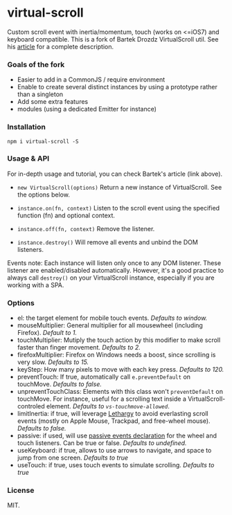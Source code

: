 virtual-scroll
=====

Custom scroll event with inertia/momentum, touch (works on <=iOS7) and keyboard compatible.
This is a fork of Bartek Drozdz VirtualScroll util. See his [article](http://www.everyday3d.com/blog/index.php/2014/08/18/smooth-scrolling-with-virtualscroll/) for a complete description.

### Goals of the fork
- Easier to add in a CommonJS / require environment
- Enable to create several distinct instances by using a prototype rather than a singleton
- Add some extra features
- modules (using a dedicated Emitter for instance)

### Installation
```
npm i virtual-scroll -S
```

### Usage & API
For in-depth usage and tutorial, you can check Bartek's article (link above).

- `new VirtualScroll(options)`
Return a new instance of VirtualScroll. See the options below.

- `instance.on(fn, context)`
Listen to the scroll event using the specified function (fn) and optional context.

- `instance.off(fn, context)`
Remove the listener.

- `instance.destroy()`
Will remove all events and unbind the DOM listeners.

Events note:
Each instance will listen only once to any DOM listener. These listener are enabled/disabled automatically. However, it's a good practice to always call `destroy()` on your VirtualScroll instance, especially if you are working with a SPA.

### Options
- el: the target element for mobile touch events. *Defaults to window.*
- mouseMultiplier: General multiplier for all mousewheel (including Firefox). *Default to 1.*
- touchMultiplier: Mutiply the touch action by this modifier to make scroll faster than finger movement. *Defaults to 2.*
- firefoxMultiplier: Firefox on Windows needs a boost, since scrolling is very slow. *Defaults to 15.*
- keyStep: How many pixels to move with each key press. *Defaults to 120.*
- preventTouch: If true, automatically call `e.preventDefault` on touchMove. *Defaults to false.*
- unpreventTouchClass: Elements with this class won't `preventDefault` on touchMove. For instance, useful for a scrolling text inside a VirtualScroll-controled element. *Defaults to `vs-touchmove-allowed`*.
- limitInertia: if true, will leverage [Lethargy](https://github.com/d4nyll/lethargy) to avoid everlasting scroll events (mostly on Apple Mouse, Trackpad, and free-wheel mouse). *Defaults to false.*
- passive: if used, will use [passive events declaration](https://developer.mozilla.org/en-US/docs/Web/API/EventTarget/addEventListener#Improving_scrolling_performance_with_passive_listeners) for the wheel and touch listeners. Can be true or false. *Defaults to undefined.*
- useKeyboard: if true, allows to use arrows to navigate, and space to jump from one screen. *Defaults to true*
- useTouch: if true, uses touch events to simulate scrolling. *Defaults to true*

### License
MIT.
